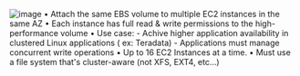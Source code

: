 ![image](https://github.com/nhvu95/aws-handbook/assets/26276890/57c03ccc-c322-4734-bb47-3432425d4845)
• Attach the same EBS volume to multiple EC2 instances in the same AZ
• Each instance has full read & write permissions to the high-performance volume
• Use case:
      - Achive higher application availability in clustered Linux applications ( ex: Teradata)
      - Applications must manage concurrent write operations
 • Up to 16 EC2 Instances at a time.
 • Must use a file system that's cluster-aware (not XFS, EXT4, etc...)
